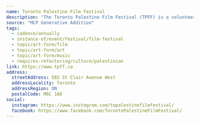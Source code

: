 ```yaml
---
name: Toronto Palestine Film Festival
description: "The Toronto Palestine Film Festival (TPFF) is a volunteer-run, non-profit organization dedicated to bringing Palestinian cinema, music, cuisine and art to GTA audiences."
source: "MCP Generative Addition"
tags:
  - cadence/annually
  - instance-of/event/festival/film-festival
  - topic/art-form/film
  - topic/art-form/art
  - topic/art-form/music
  - requires-refactoring/culture/palestinian
link: https://www.tpff.ca
address:
  streetAddress: 582 St Clair Avenue West
  addressLocality: Toronto
  addressRegion: ON
  postalCode: M6C 1A6
social:
  instagram: https://www.instagram.com/topalestinefilmfestival/
  facebook: https://www.facebook.com/TorontoPalestineFilmFestival/
---
```

